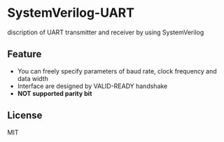 # SystemVerilog-UART
discription of UART transmitter and receiver by using SystemVerilog

## Feature
- You can freely specify parameters of baud rate, clock frequency and data width
- Interface are designed by VALID-READY handshake
- **NOT supported parity bit**

## License
MIT
